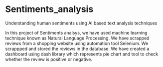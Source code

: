 # Sentiments_analysis
Understanding human sentiments using AI based text analysis techniques

In this project of Sentiments analsys, we have used machine learning technique known as Natural Language Processing. We have scrapped reviews from a shopping website using automation tool Selenium. We scrappped and stored the reviews in the database. We have created a dashboard using dash library which represents pie chart and tool to check whether the review is positive or negative.
